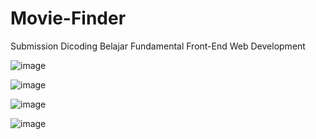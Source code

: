 # Movie-Finder
Submission Dicoding Belajar Fundamental Front-End Web Development

![image](https://user-images.githubusercontent.com/83202465/194220358-48f8ae2d-1335-4f0d-a844-fa52cd9ef104.png)

![image](https://user-images.githubusercontent.com/83202465/194220509-33a45434-e45d-4718-acef-6fb9bcef2f94.png)

![image](https://user-images.githubusercontent.com/83202465/194220475-c2cc6c49-9886-4bd7-b869-138bc90f4c7c.png)

![image](https://user-images.githubusercontent.com/83202465/194220569-7b77b96f-ed72-4828-a91b-a198de504987.png)


